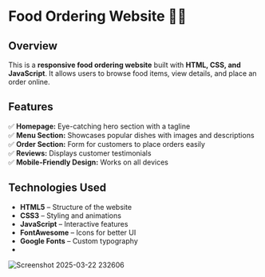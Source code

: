 # Food Ordering Website 🍔🍕  

## Overview  
This is a **responsive food ordering website** built with **HTML, CSS, and JavaScript**. It allows users to browse food items, view details, and place an order online.  

## Features  
✅ **Homepage:** Eye-catching hero section with a tagline  
✅ **Menu Section:** Showcases popular dishes with images and descriptions  
✅ **Order Section:** Form for customers to place orders easily  
✅ **Reviews:** Displays customer testimonials  
✅ **Mobile-Friendly Design:** Works on all devices  

## Technologies Used  
- **HTML5** – Structure of the website  
- **CSS3** – Styling and animations  
- **JavaScript** – Interactive features  
- **FontAwesome** – Icons for better UI  
- **Google Fonts** – Custom typography
- 
![Screenshot 2025-03-22 232606](https://github.com/user-attachments/assets/395b5028-c4dd-45c7-9ba1-18287069e341)



